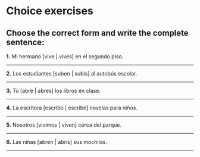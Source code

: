 # Choice exercises

## Choose the correct form and write the complete sentence:

**1.** Mi hermano [vive | vives] en el segundo piso.

   _________________________________

**2.** Los estudiantes [suben | subís] al autobús escolar.

   _________________________________

**3.** Tú [abre | abres] los libros en clase.

   _________________________________

**4.** La escritora [escribo | escribe] novelas para niños.

   _________________________________

**5.** Nosotros [vivimos | viven] cerca del parque.

   _________________________________

**6.** Las niñas [abren | abrís] sus mochilas.

   _________________________________